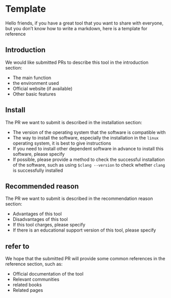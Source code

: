 # Template

Hello friends, if you have a great tool that you want to share with everyone, but you don’t know how to write a markdown, here is a template for reference

## Introduction

We would like submitted PRs to describe this tool in the introduction section:

- The main function
- the environment used
- Official website (if available)
- Other basic features

## Install

The PR we want to submit is described in the installation section:

- The version of the operating system that the software is compatible with
- The way to install the software, especially the installation in the `linux` operating system, it is best to give instructions
- If you need to install other dependent software in advance to install this software, please specify
- If possible, please provide a method to check the successful installation of the software, such as using `$clang --version` to check whether `clang` is successfully installed

## Recommended reason

The PR we want to submit is described in the recommendation reason section:

- Advantages of this tool
- Disadvantages of this tool
- If this tool charges, please specify
- If there is an educational support version of this tool, please specify

## refer to

We hope that the submitted PR will provide some common references in the reference section, such as:

- Official documentation of the tool
- Relevant communities
- related books
- Related pages